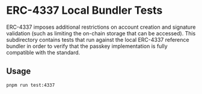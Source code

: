 # ERC-4337 Local Bundler Tests

ERC-4337 imposes additional restrictions on account creation and signature validation (such as limiting the on-chain storage that can be accessed). This subdirectory contains tests that run against the local ERC-4337 reference bundler in order to verify that the passkey implementation is fully compatible with the standard.

## Usage

```sh
pnpm run test:4337
```
